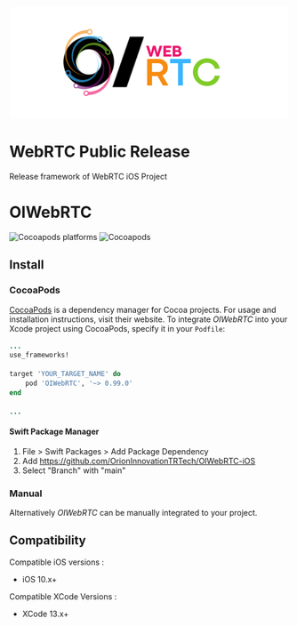 <p align="center">
  <img src="OIWebRTCLogo.png?raw=true" />
</p>


# WebRTC Public Release
Release framework of WebRTC iOS Project


# OIWebRTC 

<p>
    <img alt="Cocoapods platforms" src="https://img.shields.io/cocoapods/p/OIWebRTC">
    <img alt="Cocoapods" src="https://img.shields.io/cocoapods/v/OIWebRTC">
</p>

## Install

### CocoaPods

[CocoaPods](https://cocoapods.org/pods/OIWebRTC) is a dependency manager for Cocoa projects. For usage and installation instructions, visit their website. To integrate *OIWebRTC* into your Xcode project using CocoaPods, specify it in your `Podfile`:

```ruby
...
use_frameworks!

target 'YOUR_TARGET_NAME' do
    pod 'OIWebRTC', '~> 0.99.0'
end

...
```
#### Swift Package Manager
1. File > Swift Packages > Add Package Dependency
2. Add https://github.com/OrionInnovationTRTech/OIWebRTC-iOS
3. Select "Branch" with "main"
### Manual

Alternatively *OIWebRTC* can be manually integrated to your project.

## Compatibility

Compatible iOS versions :

* iOS 10.x+

Compatible XCode Versions :

* XCode 13.x+
